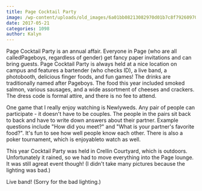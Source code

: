 ```yaml
---
title: Page Cocktail Party
image: /wp-content/uploads/old_images/6a01bb08213082970d01b7c8f79260970b-pi.jpg
date: 2017-05-21
categories: 1098
author: Kalyn
---
```


Page Cocktail Party is an annual affair. Everyone in Page (who are all calledPageboys, regardless of gender) get fancy paper invitations and can bring guests. Page Cocktail Party is always held at a nice location on campus and features a bartender (who checks ID), a live band, a photobooth, delicious finger foods, and fun games! The drinks are traditionally named after Pageboys. The food this year included smoked salmon, various sausages, and a wide assortment of cheeses and crackers. The dress code is formal attire, and there is no fee to attend.

One game that I really enjoy watching is Newlyweds. Any pair of people can participate - it doesn't have to be couples. The people in the pairs sit back to back and have to write down answers about their partner. Example questions include "How did you meet?" and "What is your partner's favorite food?". It's fun to see how well people know each other. There is also a poker tournament, which is enjoyableto watch as well.

This year Cocktail Party was held in Crellin Courtyard, which is outdoors. Unfortunately it rained, so we had to move everything into the Page lounge. It was still agreat event though! (I didn't take many pictures because the lighting was bad.)

Live band! (Sorry for the bad lighting.)

